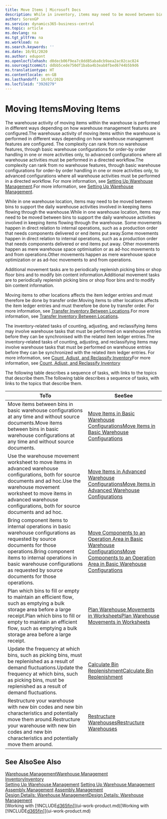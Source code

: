```yaml
---
title: Move Items | Microsoft Docs
description: While in inventory, items may need to be moved between bins to support the daily warehouse activities involved in keeping items flowing through the warehouse. Some movements happen in direct relation to internal operations, such as a production order that needs components delivered or end items put away. Other movements happen as mere warehouse space optimisation or as ad-hoc movements to and from operations.
author: SorenGP
ms.service: dynamics365-business-central
ms.topic: article
ms.devlang: na
ms.tgt_pltfrm: na
ms.workload: na
ms.search.keywords: ''
ms.date: 10/01/2020
ms.author: edupont
ms.openlocfilehash: d0decb06f9ea7c8dd85aba8cb9aea2ac02cac824
ms.sourcegitcommit: ddbb5cede750df1baba4b3eab8fbed6744b5b9d6
ms.translationtype: HT
ms.contentlocale: en-GB
ms.lasthandoff: 10/01/2020
ms.locfileid: "3920279"
---
```

# <a name="moving-items"></a><span data-ttu-id="aafe8-105">Moving Items</span><span class="sxs-lookup"><span data-stu-id="aafe8-105">Moving Items</span></span>
<span data-ttu-id="aafe8-106">The warehouse activity of moving items within the warehouse is performed in different ways depending on how warehouse management features are configured.</span><span class="sxs-lookup"><span data-stu-id="aafe8-106">The warehouse activity of moving items within the warehouse is performed in different ways depending on how warehouse management features are configured.</span></span> <span data-ttu-id="aafe8-107">The complexity can rank from no warehouse features, through basic warehouse configurations for order-by order handling in one or more activities only, to advanced configurations where all warehouse activities must be performed in a directed workflow.</span><span class="sxs-lookup"><span data-stu-id="aafe8-107">The complexity can rank from no warehouse features, through basic warehouse configurations for order-by order handling in one or more activities only, to advanced configurations where all warehouse activities must be performed in a directed workflow.</span></span> <span data-ttu-id="aafe8-108">For more information, see [Setting Up Warehouse Management](warehouse-setup-warehouse.md).</span><span class="sxs-lookup"><span data-stu-id="aafe8-108">For more information, see [Setting Up Warehouse Management](warehouse-setup-warehouse.md).</span></span>

<span data-ttu-id="aafe8-109">While in one warehouse location, items may need to be moved between bins to support the daily warehouse activities involved in keeping items flowing through the warehouse.</span><span class="sxs-lookup"><span data-stu-id="aafe8-109">While in one warehouse location, items may need to be moved between bins to support the daily warehouse activities involved in keeping items flowing through the warehouse.</span></span> <span data-ttu-id="aafe8-110">Some movements happen in direct relation to internal operations, such as a production order that needs components delivered or end items put away.</span><span class="sxs-lookup"><span data-stu-id="aafe8-110">Some movements happen in direct relation to internal operations, such as a production order that needs components delivered or end items put away.</span></span> <span data-ttu-id="aafe8-111">Other movements happen as mere warehouse space optimisation or as ad-hoc movements to and from operations.</span><span class="sxs-lookup"><span data-stu-id="aafe8-111">Other movements happen as mere warehouse space optimization or as ad-hoc movements to and from operations.</span></span>

<span data-ttu-id="aafe8-112">Additional movement tasks are to periodically replenish picking bins or shop floor bins and to modify bin content information.</span><span class="sxs-lookup"><span data-stu-id="aafe8-112">Additional movement tasks are to periodically replenish picking bins or shop floor bins and to modify bin content information.</span></span>

<span data-ttu-id="aafe8-113">Moving items to other locations affects the item ledger entries and must therefore be done by transfer order.</span><span class="sxs-lookup"><span data-stu-id="aafe8-113">Moving items to other locations affects the item ledger entries and must therefore be done by transfer order.</span></span> <span data-ttu-id="aafe8-114">For more information, see [Transfer Inventory Between Locations](inventory-how-transfer-between-locations.md).</span><span class="sxs-lookup"><span data-stu-id="aafe8-114">For more information, see [Transfer Inventory Between Locations](inventory-how-transfer-between-locations.md).</span></span>  

<span data-ttu-id="aafe8-115">The inventory-related tasks of counting, adjusting, and reclassifying items may involve warehouse tasks that must be performed on warehouse entries before they can be synchronised with the related item ledger entries.</span><span class="sxs-lookup"><span data-stu-id="aafe8-115">The inventory-related tasks of counting, adjusting, and reclassifying items may involve warehouse tasks that must be performed on warehouse entries before they can be synchronized with the related item ledger entries.</span></span> <span data-ttu-id="aafe8-116">For more information, see [Count, Adjust, and Reclassify Inventory](inventory-how-count-adjust-reclassify.md)</span><span class="sxs-lookup"><span data-stu-id="aafe8-116">For more information, see [Count, Adjust, and Reclassify Inventory](inventory-how-count-adjust-reclassify.md)</span></span>  

 <span data-ttu-id="aafe8-117">The following table describes a sequence of tasks, with links to the topics that describe them.</span><span class="sxs-lookup"><span data-stu-id="aafe8-117">The following table describes a sequence of tasks, with links to the topics that describe them.</span></span>   

|<span data-ttu-id="aafe8-118">**To**</span><span class="sxs-lookup"><span data-stu-id="aafe8-118">**To**</span></span>|<span data-ttu-id="aafe8-119">**See**</span><span class="sxs-lookup"><span data-stu-id="aafe8-119">**See**</span></span>|  
|------------|-------------|  
|<span data-ttu-id="aafe8-120">Move items between bins in basic warehouse configurations at any time and without source documents.</span><span class="sxs-lookup"><span data-stu-id="aafe8-120">Move items between bins in basic warehouse configurations at any time and without source documents.</span></span>|[<span data-ttu-id="aafe8-121">Move Items in Basic Warehouse Configurations</span><span class="sxs-lookup"><span data-stu-id="aafe8-121">Move Items in Basic Warehouse Configurations</span></span>](warehouse-how-to-move-items-ad-hoc-in-basic-warehousing.md)|
|<span data-ttu-id="aafe8-122">Use the warehouse movement worksheet to move items in advanced warehouse configurations, both for source documents and ad hoc.</span><span class="sxs-lookup"><span data-stu-id="aafe8-122">Use the warehouse movement worksheet to move items in advanced warehouse configurations, both for source documents and ad hoc.</span></span>|[<span data-ttu-id="aafe8-123">Move Items in Advanced Warehouse Configurations</span><span class="sxs-lookup"><span data-stu-id="aafe8-123">Move Items in Advanced Warehouse Configurations</span></span>](warehouse-how-to-move-items-in-advanced-warehousing.md)|  
|<span data-ttu-id="aafe8-124">Bring component items to internal operations in basic warehouse configurations as requested by source documents for those operations.</span><span class="sxs-lookup"><span data-stu-id="aafe8-124">Bring component items to internal operations in basic warehouse configurations as requested by source documents for those operations.</span></span>|[<span data-ttu-id="aafe8-125">Move Components to an Operation Area in Basic Warehouse Configurations</span><span class="sxs-lookup"><span data-stu-id="aafe8-125">Move Components to an Operation Area in Basic Warehouse Configurations</span></span>](warehouse-how-to-move-components-to-an-operation-area-in-basic-warehousing.md)|
|<span data-ttu-id="aafe8-126">Plan which bins to fill or empty to maintain an efficient flow, such as emptying a bulk storage area before a large receipt.</span><span class="sxs-lookup"><span data-stu-id="aafe8-126">Plan which bins to fill or empty to maintain an efficient flow, such as emptying a bulk storage area before a large receipt.</span></span>|[<span data-ttu-id="aafe8-127">Plan Warehouse Movements in Worksheets</span><span class="sxs-lookup"><span data-stu-id="aafe8-127">Plan Warehouse Movements in Worksheets</span></span>](warehouse-how-to-plan-warehouse-movements-in-worksheets.md)|
|<span data-ttu-id="aafe8-128">Update the frequency at which bins, such as picking bins, must be replenished as a result of demand fluctuations.</span><span class="sxs-lookup"><span data-stu-id="aafe8-128">Update the frequency at which bins, such as picking bins, must be replenished as a result of demand fluctuations.</span></span>|[<span data-ttu-id="aafe8-129">Calculate Bin Replenishment</span><span class="sxs-lookup"><span data-stu-id="aafe8-129">Calculate Bin Replenishment</span></span>](warehouse-how-to-calculate-bin-replenishment.md)|
|<span data-ttu-id="aafe8-130">Restructure your warehouse with new bin codes and new bin characteristics and potentially move them around.</span><span class="sxs-lookup"><span data-stu-id="aafe8-130">Restructure your warehouse with new bin codes and new bin characteristics and potentially move them around.</span></span>|[<span data-ttu-id="aafe8-131">Restructure Warehouses</span><span class="sxs-lookup"><span data-stu-id="aafe8-131">Restructure Warehouses</span></span>](warehouse-how-to-restructure-warehouses.md)|  

## <a name="see-also"></a><span data-ttu-id="aafe8-132">See Also</span><span class="sxs-lookup"><span data-stu-id="aafe8-132">See Also</span></span>  
[<span data-ttu-id="aafe8-133">Warehouse Management</span><span class="sxs-lookup"><span data-stu-id="aafe8-133">Warehouse Management</span></span>](warehouse-manage-warehouse.md)  
[<span data-ttu-id="aafe8-134">Inventory</span><span class="sxs-lookup"><span data-stu-id="aafe8-134">Inventory</span></span>](inventory-manage-inventory.md)  
<span data-ttu-id="aafe8-135">[Setting Up Warehouse Management](warehouse-setup-warehouse.md)   </span><span class="sxs-lookup"><span data-stu-id="aafe8-135">[Setting Up Warehouse Management](warehouse-setup-warehouse.md)   </span></span>  
<span data-ttu-id="aafe8-136">[Assembly Management](assembly-assemble-items.md)  </span><span class="sxs-lookup"><span data-stu-id="aafe8-136">[Assembly Management](assembly-assemble-items.md)  </span></span>  
[<span data-ttu-id="aafe8-137">Design Details: Warehouse Management</span><span class="sxs-lookup"><span data-stu-id="aafe8-137">Design Details: Warehouse Management</span></span>](design-details-warehouse-management.md)  
<span data-ttu-id="aafe8-138">[Working with [!INCLUDE[d365fin](includes/d365fin_md.md)]](ui-work-product.md)</span><span class="sxs-lookup"><span data-stu-id="aafe8-138">[Working with [!INCLUDE[d365fin](includes/d365fin_md.md)]](ui-work-product.md)</span></span>

